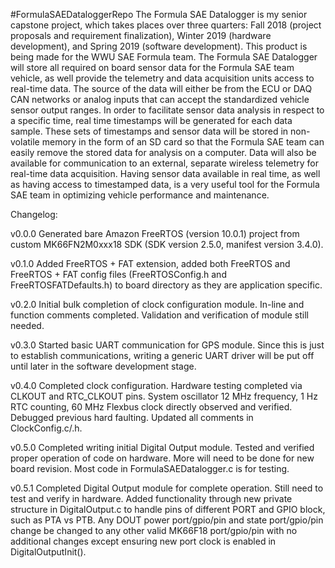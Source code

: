 #FormulaSAEDataloggerRepo
The Formula SAE Datalogger is my senior capstone project, which takes places over three quarters: Fall 2018 (project proposals and requirement finalization), Winter 2019 (hardware development), and Spring 2019 (software development). This product is being made for the WWU SAE Formula team. The Formula SAE Datalogger will store all required on board sensor data for the Formula SAE team vehicle, as well provide the telemetry and data acquisition units access to real-time data. The source of the data will either be from the ECU or DAQ CAN networks or analog inputs that can accept the standardized vehicle sensor output ranges. In order to facilitate sensor data analysis in respect to a specific time, real time timestamps will be generated for each data sample. These sets of timestamps and sensor data will be stored in non-volatile memory in the form of an SD card so that the Formula SAE team can easily remove the stored data for analysis on a computer. Data will also be available for communication to an external, separate wireless telemetry for real-time data acquisition. Having sensor data available in real time, as well as having access to timestamped data, is a very useful tool for the Formula SAE team in optimizing vehicle performance and maintenance.

Changelog:

v0.0.0
Generated bare Amazon FreeRTOS (version 10.0.1) project from custom MK66FN2M0xxx18 SDK (SDK version 2.5.0, manifest version 3.4.0).

v0.1.0
Added FreeRTOS + FAT extension, added both FreeRTOS and FreeRTOS + FAT config files (FreeRTOSConfig.h and FreeRTOSFATDefaults.h) to board directory as they are application specific.

v0.2.0
Initial bulk completion of clock configuration module. In-line and function comments completed. Validation and verification of module still needed. 

v0.3.0
Started basic UART communication for GPS module. Since this is just to establish communications, writing a generic UART driver will be put off until later in the software development stage.

v0.4.0
Completed clock configuration. Hardware testing completed via CLKOUT and RTC_CLKOUT pins. System oscillator 12 MHz frequency, 1 Hz RTC counting, 60 MHz Flexbus clock directly observed and verified. Debugged previous hard faulting. Updated all comments in ClockConfig.c/.h.

v0.5.0
Completed writing initial Digital Output module. Tested and verified proper operation of code on hardware. More will need to be done for new board revision. Most code in FormulaSAEDatalogger.c is for testing.

v0.5.1
Completed Digital Output module for complete operation. Still need to test and verify in hardware. Added functionality through new private structure in DigitalOutput.c to handle pins of different PORT and GPIO block, such as PTA vs PTB. Any DOUT power port/gpio/pin and state port/gpio/pin change be changed to any other valid MK66F18 port/gpio/pin with no additional changes except ensuring new port clock is enabled in DigitalOutputInit(). 